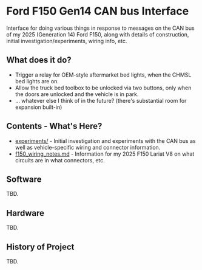 # Ford F150 Gen14 CAN bus Interface

Interface for doing various things in response to messages on the CAN bus of my 2025 (Generation 14) Ford F150, along with details of construction, initial investigation/experiments, wiring info, etc.

## What does it do?

* Trigger a relay for OEM-style aftermarket bed lights, when the CHMSL bed lights are on.
* Allow the truck bed toolbox to be unlocked via two buttons, only when the doors are unlocked and the vehicle is in park.
* ... whatever else I think of in the future? (there's substantial room for expansion built-in)

## Contents - What's Here?

* [experiments/](experiments/) - Initial investigation and experiments with the CAN bus as well as vehicle-specific wiring and connector information.
* [f150_wiring_notes.md](f150_wiring_notes.md) - Information for my 2025 F150 Lariat V8 on what circuits are in what connectors, etc.

## Software

TBD.

## Hardware

TBD.

## History of Project

TBD.
